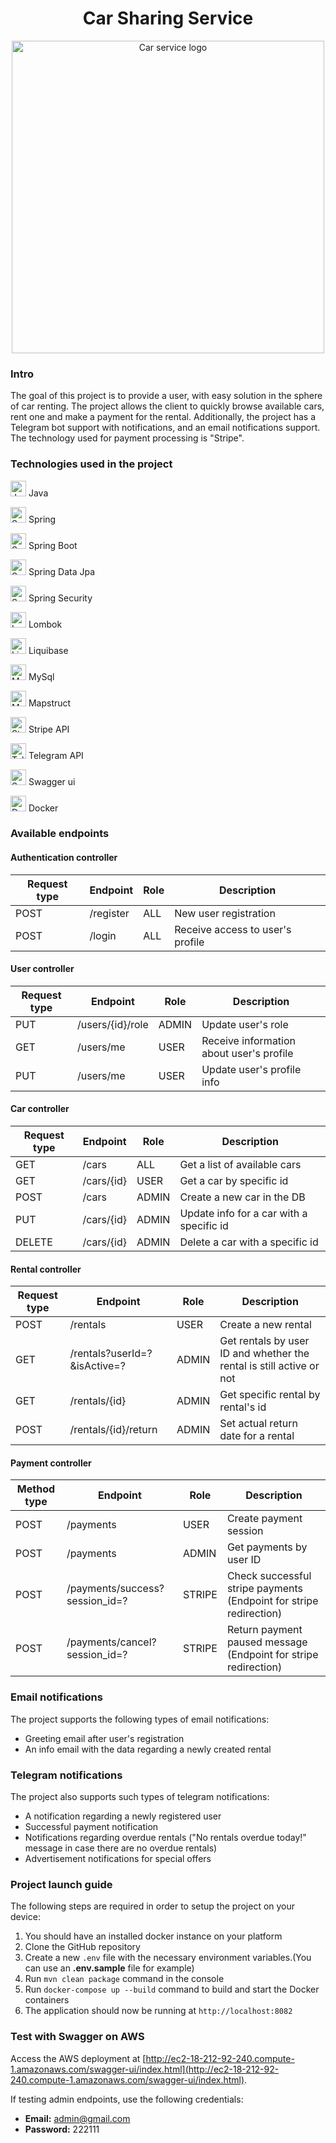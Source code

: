 <h1 align="center">
Сar Sharing Service
</h1>
<p align="center">
    <img width="500" src="https://robbreport.com/wp-content/uploads/2023/02/30-1.jpg?w=1000" alt="Car service logo">
</p>

### Intro
The goal of this project is to provide a user, with easy solution in the sphere of car renting. 
The project allows the client to quickly browse available cars, rent one and make a payment for the rental. 
Additionally, the project has a Telegram bot support with notifications, and an email notifications support. 
The technology used for payment processing is "Stripe".

### Technologies used in the project

<p align="left">
    <img width="25" src="https://upload.wikimedia.org/wikipedia/uk/8/85/%D0%9B%D0%BE%D0%B3%D0%BE%D1%82%D0%B8%D0%BF_Java.png" alt="Java Logo">
    Java
</p>

<p align="left">
    <img width="25" src="https://encrypted-tbn0.gstatic.com/images?q=tbn:ANd9GcQwsq-7f5BWyog4cdeT1sQaYLVzhJ0o37Up8TjHvVU08WUgfyyMMRMHTVwJ5XReSjyhZa0&usqp=CAU" alt="Spring logo">
    Spring
</p>

<p align="left">
    <img width="25" src="https://pbs.twimg.com/profile_images/1235868806079057921/fTL08u_H_400x400.png" alt="Spring Boot logo">
    Spring Boot
</p>

<p align="left">
    <img width="25" src="https://pbs.twimg.com/profile_images/1235945452304031744/w55Uc_O9_400x400.png" alt="Spring Data Jpa logo">
    Spring Data Jpa
</p>

<p align="left">
    <img width="25" src="https://pbs.twimg.com/profile_images/1235983944463585281/AWCKLiJh_400x400.png" alt="Spring Security logo">
    Spring Security
</p>

<p align="left">
    <img width="25" src="https://blog.kakaocdn.net/dn/bA0QdM/btqQCzxS7vv/RTB3bbZsu7EMKPBefuTn80/img.jpg" alt="Lombok logo">
    Lombok
</p>

<p align="left">
    <img width="25" src="https://dashboard.snapcraft.io/site_media/appmedia/2020/08/liquibase.jpeg.png" alt="Liquibase logo">
    Liquibase
</p>

<p align="left">
    <img width="25" src="https://logowik.com/content/uploads/images/mysql8604.logowik.com.webp" alt="MySql logo">
    MySql 
</p>

<p align="left">
     <img width="25" src="https://mapstruct.github.io/mapstruct.org.new/images/favicon.ico" alt="Mapstruct logo">
    Mapstruct
</p>

<p align="left">
     <img width="25" src="https://cdn.icon-icons.com/icons2/2699/PNG/512/stripe_logo_icon_167962.png" alt="Stripe logo">
    Stripe API
</p>

<p align="left">
     <img width="25" src="https://flowxo.com/wp-content/uploads/2021/03/Telegram-Logo-512x512.png" alt="Telegram logo">
    Telegram API
</p>

<p align="left">
     <img width="25" src="https://seeklogo.com/images/S/swagger-logo-A49F73BAF4-seeklogo.com.png" alt="Swagger logo">
    Swagger ui
</p>

<p align="left">
    <img width="25" src="https://cdn4.iconfinder.com/data/icons/logos-and-brands/512/97_Docker_logo_logos-512.png" alt="Docker logo">
    Docker
</p>

### Available endpoints
#### Authentication controller

| Request type | Endpoint                     | Role  | Description                                                          |
|--------------|------------------------------|-------|----------------------------------------------------------------------|
| POST         | /register                    | ALL   | New user registration                                                |
| POST         | /login                       | ALL   | Receive access to user's profile                                     |

#### User controller

| Request type | Endpoint                     | Role  | Description                                                          |
|--------------|------------------------------|-------|----------------------------------------------------------------------|
| PUT          | /users/{id}/role             | ADMIN | Update user's role                                                   |
| GET          | /users/me                    | USER  | Receive information about user's profile                             |
| PUT          | /users/me                    | USER  | Update user's profile info                                           |

#### Car controller

| Request type | Endpoint                     | Role  | Description                                                          |
|--------------|------------------------------|-------|----------------------------------------------------------------------|
| GET          | /cars                        | ALL   | Get a list of available cars                                         |
| GET          | /cars/{id}                   | USER  | Get a car by specific id                                             |
| POST         | /cars                        | ADMIN | Create a new car in the DB                                           |
| PUT          | /cars/{id}                   | ADMIN | Update info for a car with a specific id                             |
| DELETE       | /cars/{id}                   | ADMIN | Delete a car with a specific id                                      |

#### Rental controller

| Request type | Endpoint                     | Role  | Description                                                          |
|--------------|------------------------------|-------|----------------------------------------------------------------------|
| POST         | /rentals                     | USER  | Create a new rental                                                  |
| GET          | /rentals?userId=?&isActive=? | ADMIN | Get rentals by user ID and whether the rental is still active or not |
| GET          | /rentals/{id}                | ADMIN | Get specific rental by rental's id                                   |
| POST         | /rentals/{id}/return         | ADMIN | Set actual return date for a rental                                  |

#### Payment controller

| Method type | Endpoint                       | Role   | Description                                                        |
|-------------|--------------------------------|--------|--------------------------------------------------------------------|
| POST        | /payments                      | USER   | Create payment session                                             |
| POST        | /payments                      | ADMIN  | Get payments by user ID                                            |
| POST        | /payments/success?session_id=? | STRIPE | Check successful stripe payments (Endpoint for stripe redirection) |
| POST        | /payments/cancel?session_id=?  | STRIPE | Return payment paused message (Endpoint for stripe redirection)    |

### Email notifications
The project supports the following types of email notifications:
- Greeting email after user's registration
- An info email with the data regarding a newly created rental 

### Telegram notifications
The project also supports such types of telegram notifications:
- A notification regarding a newly registered user
- Successful payment notification
- Notifications regarding overdue rentals ("No rentals overdue today!" message in case there are no overdue rentals)
- Advertisement notifications for special offers 

### Project launch guide
The following steps are required in order to setup the project on your device:
1. You should have an installed docker instance on your platform
2. Clone the GitHub repository
3. Create a new `.env` file with the necessary environment variables.(You can use an **.env.sample** file for example)
4. Run `mvn clean package` command in the console
5. Run `docker-compose up --build` command to build and start the Docker containers
6. The application should now be running at `http://localhost:8082`

### Test with Swagger on AWS

Access the AWS deployment at [http://ec2-18-212-92-240.compute-1.amazonaws.com/swagger-ui/index.html](http://ec2-18-212-92-240.compute-1.amazonaws.com/swagger-ui/index.html).

If testing admin endpoints, use the following credentials:

- **Email:** admin@gmail.com
- **Password:** 222111


